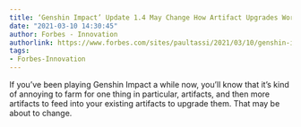 ```yaml
---
title: ‘Genshin Impact’ Update 1.4 May Change How Artifact Upgrades Work
date: "2021-03-10 14:30:45"
author: Forbes - Innovation
authorlink: https://www.forbes.com/sites/paultassi/2021/03/10/genshin-impact-update-14-may-change-how-artifact-upgrades-work/
tags:
- Forbes-Innovation
---
```

If you’ve been playing Genshin Impact a while now, you’ll know that it’s kind of annoying to farm for one thing in particular, artifacts, and then more artifacts to feed into your existing artifacts to upgrade them. That may be about to change.